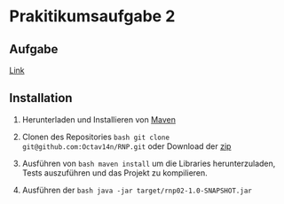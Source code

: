 # Prakitikumsaufgabe 2
## Aufgabe
[Link](BAI-RN_SoSe15_Aufgabe2.pdf)

## Installation
1. Herunterladen und Installieren von [Maven](https://maven.apache.org/download.cgi)

2. Clonen des Repositories `bash git clone git@github.com:Octav14n/RNP.git` oder Download der [zip](https://github.com/Octav14n/RNP/archive/master.zip)

3. Ausführen von `bash maven install` um die Libraries herunterzuladen, Tests auszuführen und das Projekt zu kompilieren.

4. Ausführen der `bash java -jar target/rnp02-1.0-SNAPSHOT.jar`